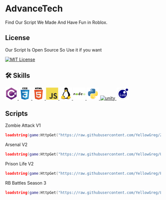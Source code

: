 # AdvanceTech

Find Our Script We Made And Have Fun in Roblox.

## License

Our Script Is Open Source So Use it if you want

[![MIT License](https://img.shields.io/badge/License-MIT-green.svg)](https://choosealicense.com/licenses/mit/)

## 🛠 Skills
<p align="left"> <a href="https://www.w3schools.com/cs/" target="_blank" rel="noreferrer"> <img src="https://raw.githubusercontent.com/devicons/devicon/master/icons/csharp/csharp-original.svg" alt="csharp" width="40" height="40"/> </a> <a href="https://www.w3schools.com/css/" target="_blank" rel="noreferrer"> <img src="https://raw.githubusercontent.com/devicons/devicon/master/icons/css3/css3-original-wordmark.svg" alt="css3" width="40" height="40"/> </a> <a href="https://www.w3.org/html/" target="_blank" rel="noreferrer"> <img src="https://raw.githubusercontent.com/devicons/devicon/master/icons/html5/html5-original-wordmark.svg" alt="html5" width="40" height="40"/> </a> <a href="https://developer.mozilla.org/en-US/docs/Web/JavaScript" target="_blank" rel="noreferrer"> <img src="https://raw.githubusercontent.com/devicons/devicon/master/icons/javascript/javascript-original.svg" alt="javascript" width="40" height="40"/> </a> <a href="https://www.linux.org/" target="_blank" rel="noreferrer"> <img src="https://raw.githubusercontent.com/devicons/devicon/master/icons/linux/linux-original.svg" alt="linux" width="40" height="40"/> </a> <a href="https://nodejs.org" target="_blank" rel="noreferrer"> <img src="https://raw.githubusercontent.com/devicons/devicon/master/icons/nodejs/nodejs-original-wordmark.svg" alt="nodejs" width="40" height="40"/> </a> <a href="https://www.python.org" target="_blank" rel="noreferrer"> <img src="https://raw.githubusercontent.com/devicons/devicon/master/icons/python/python-original.svg" alt="python" width="40" height="40"/> </a> <a href="https://unity.com/" target="_blank" rel="noreferrer"> <img src="https://www.vectorlogo.zone/logos/unity3d/unity3d-icon.svg" alt="unity" width="40" height="40"/> </a> 
<a href="https://www.lua.org" target="_blank" rel="nonferrer"> <img src="https://raw.githubusercontent.com/github/explore/80688e429a7d4ef2fca1e82350fe8e3517d3494d/topics/lua/lua.png" alt="lua" width="40" height="40"/> </a> </p>

## Scripts
Zombie Attack V1
```lua
loadstring(game:HttpGet("https://raw.githubusercontent.com/YellowGreg/Zombie-Attack-Gui/main/Zombie%20Attack%20V1.lua"))()
```
Arsenal V2
```lua
loadstring(game:HttpGet("https://raw.githubusercontent.com/YellowGreg/UltimateCromaSin-Arsenal-Gui/main/AdvanceTechV2.lua"))()
```
Prison Life V2
```lua
loadstring(game:HttpGet("https://raw.githubusercontent.com/YellowGreg/PrisonLife-Gui-V1/main/PrisonLifeGuiV1"))()
```
RB Battles Season 3
```lua
loadstring(game:HttpGet("https://raw.githubusercontent.com/YellowGreg/Loadstring/main/AdvanceTech_RBBattles3.lua"))()
```

